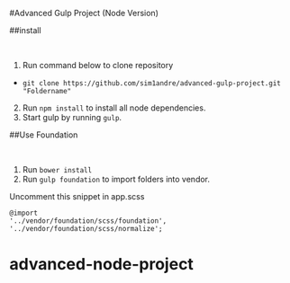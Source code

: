#Advanced Gulp Project (Node Version)

##install

<br/>

1. Run command below to clone repository
  * `git clone https://github.com/sim1andre/advanced-gulp-project.git "Foldername"`
2. Run `npm install` to install all node dependencies.
3. Start gulp by running `gulp`.


##Use Foundation

<br/>

1. Run `bower install`
2. Run `gulp foundation` to import folders into vendor.

Uncomment this snippet in app.scss

```
@import
'../vendor/foundation/scss/foundation',
'../vendor/foundation/scss/normalize';
```
# advanced-node-project 
